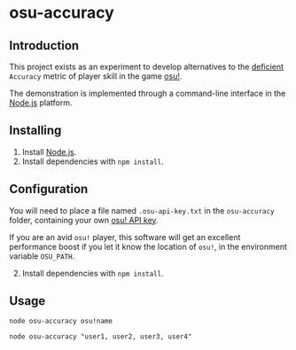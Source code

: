 osu-accuracy
========================================================================

Introduction
------------------------------------------------------------------------
This project exists as an experiment to develop alternatives to the [deficient](https://github.com/ppy/osu/issues/4680)
``Accuracy`` metric of player skill in the game [osu!](https://osu.ppy.sh).

The demonstration is implemented through a command-line interface in the [Node.js](https://nodejs.org) platform.

Installing
------------------------------------------------------------------------

1. Install [Node.js](https://nodejs.org/).
2. Install dependencies with ``npm install``.

Configuration
------------------------------------------------------------------------

You will need to place a file named ``.osu-api-key.txt`` in the ``osu-accuracy`` folder, containing your own [osu! API key](https://github.com/ppy/osu-api/wiki).

If you are an avid ``osu!`` player, this software will get an excellent performance boost if you let it know the location of ``osu!``, in the
environment variable ``OSU_PATH``.

2. Install dependencies with ``npm install``.

Usage
------------------------------------------------------------------------

	node osu-accuracy osu!name

	node osu-accuracy "user1, user2, user3, user4"
